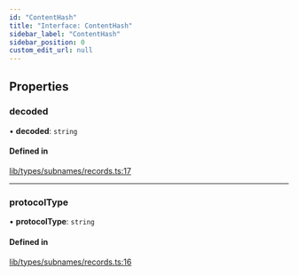 ```yaml
---
id: "ContentHash"
title: "Interface: ContentHash"
sidebar_label: "ContentHash"
sidebar_position: 0
custom_edit_url: null
---
```


## Properties

### decoded

• **decoded**: `string`

#### Defined in

[lib/types/subnames/records.ts:17](https://github.com/JustaName-id/JustaName-sdk/blob/610ce53/packages/@justaname.id/sdk/src/lib/types/subnames/records.ts#L17)

___

### protocolType

• **protocolType**: `string`

#### Defined in

[lib/types/subnames/records.ts:16](https://github.com/JustaName-id/JustaName-sdk/blob/610ce53/packages/@justaname.id/sdk/src/lib/types/subnames/records.ts#L16)
